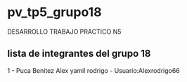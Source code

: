 # pv_tp5_grupo18

DESARROLLO TRABAJO PRACTICO N5


## lista de integrantes del grupo 18
1 - Puca Benitez Alex yamil rodrigo - Usuario:Alexrodrigo66
